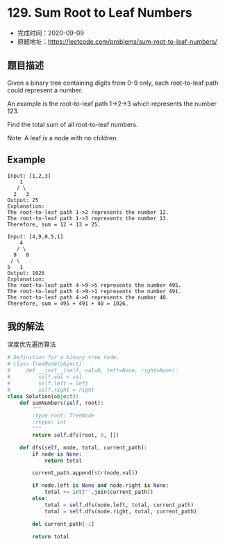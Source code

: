 # 129. Sum Root to Leaf Numbers

- 完成时间：2020-09-09
- 原题地址：https://leetcode.com/problems/sum-root-to-leaf-numbers/

## 题目描述

Given a binary tree containing digits from 0-9 only, each root-to-leaf path could represent a number.

An example is the root-to-leaf path 1->2->3 which represents the number 123.

Find the total sum of all root-to-leaf numbers.

Note: A leaf is a node with no children.

## Example

```
Input: [1,2,3]
    1
   / \
  2   3
Output: 25
Explanation:
The root-to-leaf path 1->2 represents the number 12.
The root-to-leaf path 1->3 represents the number 13.
Therefore, sum = 12 + 13 = 25.
```

```
Input: [4,9,0,5,1]
    4
   / \
  9   0
 / \
5   1
Output: 1026
Explanation:
The root-to-leaf path 4->9->5 represents the number 495.
The root-to-leaf path 4->9->1 represents the number 491.
The root-to-leaf path 4->0 represents the number 40.
Therefore, sum = 495 + 491 + 40 = 1026.
```

## 我的解法
深度优先遍历算法
```python
# Definition for a binary tree node.
# class TreeNode(object):
#     def __init__(self, val=0, left=None, right=None):
#         self.val = val
#         self.left = left
#         self.right = right
class Solution(object):
    def sumNumbers(self, root):
        """
        :type root: TreeNode
        :rtype: int
        """
        return self.dfs(root, 0, [])

    def dfs(self, node, total, current_path):
        if node is None:
            return total

        current_path.append(str(node.val))

        if node.left is None and node.right is None:
            total += int(''.join(current_path))
        else:
            total = self.dfs(node.left, total, current_path)
            total = self.dfs(node.right, total, current_path)

        del current_path[-1]

        return total
```
